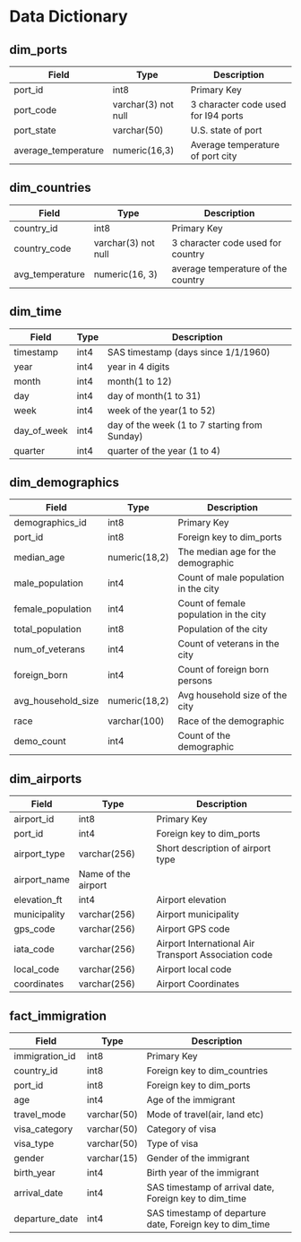 # Data Dictionary

## dim_ports

|Field|Type|Description|
|-----|----|-----------|
|port_id|int8|Primary Key|
|port_code|varchar(3) not null|3 character code used for I94 ports|
|port_state|varchar(50)|U.S. state of port|
|average_temperature|numeric(16,3)|Average temperature of port city|

## dim_countries

|Field|Type|Description|
|-----|----|-----------|
|country_id|int8|Primary Key|
|country_code|varchar(3) not null|3 character code used for country|
|avg_temperature|numeric(16, 3)|average temperature of the country|

## dim_time

|Field|Type|Description|
|-----|----|-----------|
|timestamp|int4|SAS timestamp (days since 1/1/1960)|
|year|int4|year in 4 digits|
|month|int4|month(1 to 12)|
|day|int4|day of month(1 to 31)|
|week|int4|week of the year(1 to 52)|
|day_of_week|int4|day of the week (1 to 7 starting from Sunday)|
|quarter|int4|quarter of the year (1 to 4)|

## dim_demographics
|Field|Type|Description|
|-----|----|-----------|
|demographics_id|int8|Primary Key|
|port_id|int8|Foreign key to dim_ports|
|median_age|numeric(18,2)|The median age for the demographic|
|male_population|int4|Count of male population in the city|
|female_population|int4|Count of female population in the city|
|total_population|int8|Population of the city|
|num_of_veterans|int4|Count of veterans in the city|
|foreign_born|int4|Count of foreign born persons|
|avg_household_size|numeric(18,2)|Avg household size of the city|
|race|varchar(100)|Race of the demographic|
|demo_count|int4|Count of the demographic


## dim_airports
|Field|Type|Description|
|-----|----|-----------|
|airport_id|int8|Primary Key|
|port_id|int4|Foreign key to dim_ports|
|airport_type|varchar(256)|Short description of airport type|
|airport_name|Name of the airport||
|elevation_ft|int4|Airport elevation|
|municipality|varchar(256)|Airport municipality|
|gps_code|varchar(256)|Airport GPS code|
|iata_code|varchar(256)|Airport International Air Transport Association code|
|local_code|varchar(256)|Airport local code|
|coordinates|varchar(256)|Airport Coordinates|

## fact_immigration
|Field|Type|Description|
|-----|----|-----------|
|immigration_id|int8|Primary Key|
|country_id|int8|Foreign key to dim_countries|
|port_id|int8|Foreign key to dim_ports|
|age|int4|Age of the immigrant|
|travel_mode|varchar(50)|Mode of travel(air, land etc)|
|visa_category|varchar(50)|Category of visa|
|visa_type|varchar(50)|Type of visa|
|gender|varchar(15)|Gender of the immigrant|
|birth_year|int4|Birth year of the immigrant|
|arrival_date|int4|SAS timestamp of arrival date, Foreign key to dim_time|
|departure_date|int4|SAS timestamp of departure date, Foreign key to dim_time|










